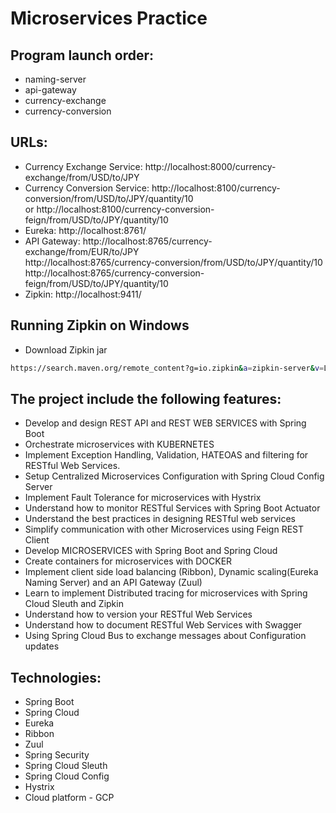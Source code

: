 # Microservices Practice

## Program launch order:
- naming-server
- api-gateway
- currency-exchange
- currency-conversion

## URLs:
- Currency Exchange Service: http://localhost:8000/currency-exchange/from/USD/to/JPY
- Currency Conversion Service: http://localhost:8100/currency-conversion/from/USD/to/JPY/quantity/10  
or http://localhost:8100/currency-conversion-feign/from/USD/to/JPY/quantity/10
- Eureka: http://localhost:8761/
- API Gateway: http://localhost:8765/currency-exchange/from/EUR/to/JPY  
http://localhost:8765/currency-conversion/from/USD/to/JPY/quantity/10  
http://localhost:8765/currency-conversion-feign/from/USD/to/JPY/quantity/10
- Zipkin: http://localhost:9411/

## Running Zipkin on Windows
- Download Zipkin jar
```bash
https://search.maven.org/remote_content?g=io.zipkin&a=zipkin-server&v=LATEST&c=exec
```

## The project include the following features:
- Develop and design REST API and REST WEB SERVICES with Spring Boot
- Orchestrate microservices with KUBERNETES
- Implement Exception Handling, Validation, HATEOAS and filtering for RESTful Web Services.
- Setup Centralized Microservices Configuration with Spring Cloud Config Server
- Implement Fault Tolerance for microservices with Hystrix
- Understand how to monitor RESTful Services with Spring Boot Actuator
- Understand the best practices in designing RESTful web services
- Simplify communication with other Microservices using Feign REST Client
- Develop MICROSERVICES with Spring Boot and Spring Cloud
- Create containers for microservices with DOCKER
- Implement client side load balancing (Ribbon), Dynamic scaling(Eureka Naming Server) and an API Gateway (Zuul)
- Learn to implement Distributed tracing for microservices with Spring Cloud Sleuth and Zipkin
- Understand how to version your RESTful Web Services
- Understand how to document RESTful Web Services with Swagger
- Using Spring Cloud Bus to exchange messages about Configuration updates

## Technologies:
- Spring Boot
- Spring Cloud
- Eureka
- Ribbon
- Zuul
- Spring Security
- Spring Cloud Sleuth
- Spring Cloud Config
- Hystrix
- Cloud platform - GCP
